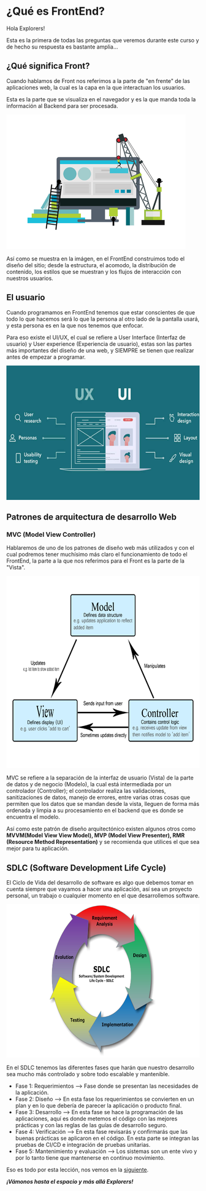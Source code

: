 # ¿Qué es FrontEnd?

Hola Explorers!

Esta es la primera de todas las preguntas que veremos durante este curso y de hecho su respuesta es bastante amplia...

## ¿Qué significa Front?

Cuando hablamos de Front nos referimos a la parte de "en frente" de las aplicaciones web, la cual es la capa en la que interactuan los usuarios.

Esta es la parte que se visualiza en el navegador y es la que manda toda la información al Backend para ser procesada.

<img src="../images/qefe1.gif" alt="FrontEnd" height="350">

Así como se muestra en la imágen, en el FrontEnd construimos todo el diseño del sitio; desde la estructura, el acomodo, la distribución de contenido, los estilos que se muestran y los flujos de interacción con nuestros usuarios.

## El usuario

Cuando programamos en FrontEnd tenemos que estar conscientes de que todo lo que hacemos será lo que la persona al otro lado de la pantalla usará, y esta persona es en la que nos tenemos que enfocar.

Para eso existe el UI/UX, el cual se refiere a User Interface (Interfaz de usuario) y User experience (Experiencia de usuario), estas son las partes más importantes del diseño de una web, y SIEMPRE se tienen que realizar antes de empezar a programar.

<img src="../images/uxui.jpg" alt="UI/UX" height="350">

## Patrones de arquitectura de desarrollo Web
### MVC (Model View Controller)

Hablaremos de uno de los patrones de diseño web más utilizados y con el cual podremos tener muchísimo más claro el funcionamiento de todo el FrontEnd, la parte a la que nos referimos para el Front es la parte de la "Vista".

<img src="../images/mvc.png" alt="MVC" height="500">

MVC se refiere a la separación de la interfaz de usuario (Vista) de la parte de datos y de negocio (Modelo), la cual está intermediada por un controlador (Controller); el controlador realiza las validaciones, sanitizaciones de datos, manejo de errores, entre varias otras cosas que permiten que los datos que se mandan desde la vista, lleguen de forma más ordenada y limpia a su procesamiento en el backend que es donde se encuentra el modelo.

Así como este patrón de diseño arquitectónico existen algunos otros como **MVVM(Model View View Model), MVP (Model View Presenter), RMR (Resource Method Representation)** y se recomienda que utilices el que sea mejor para tu aplicación.

## SDLC (Software Development Life Cycle)

El Ciclo de Vida del desarrollo de software es algo que debemos tomar en cuenta siempre que vayamos a hacer una aplicación, así sea un proyecto personal, un trabajo o cualquier momento en el que desarrollemos software.

<img src="../images/sdlc.jpg" alt="SDLC" height="400">

En el SDLC tenemos las diferentes fases que harán que nuestro desarrollo sea mucho más controlado y sobre todo escalable y mantenible.

- Fase 1: Requerimientos --> Fase donde se presentan las necesidades de la aplicación.
- Fase 2: Diseño --> En esta fase los requerimientos se convierten en un plan y en lo que debería de parecer la aplicación o producto final.
- Fase 3: Desarrollo --> En esta fase se hace la programación de las aplicaciones, aquí es donde metemos el código con las mejores prácticas y con las reglas de las guías de desarrollo seguro.
- Fase 4: Verificación --> En esta fase revisarás y confirmarás que las buenas prácticas se aplicaron en el código. En esta parte se integran las pruebas de CI/CD e integración de pruebas unitarias.
- Fase 5: Mantenimiento y evaluación --> Los sistemas son un ente vivo y por lo tanto tiene que mantenerse en continuo movimiento.

Eso es todo por esta lección, nos vemos en la [siguiente](./2.-frontEndTecs.md).

***¡Vámonos hasta el espacio y más allá Explorers!***
